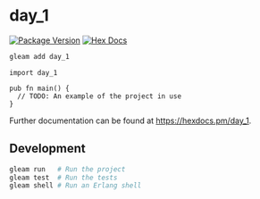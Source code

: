 # day_1

[![Package Version](https://img.shields.io/hexpm/v/day_1)](https://hex.pm/packages/day_1)
[![Hex Docs](https://img.shields.io/badge/hex-docs-ffaff3)](https://hexdocs.pm/day_1/)

```sh
gleam add day_1
```
```gleam
import day_1

pub fn main() {
  // TODO: An example of the project in use
}
```

Further documentation can be found at <https://hexdocs.pm/day_1>.

## Development

```sh
gleam run   # Run the project
gleam test  # Run the tests
gleam shell # Run an Erlang shell
```
